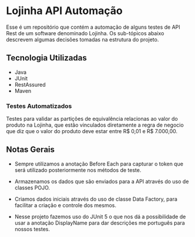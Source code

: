 # Lojinha API Automação
Esse é um repositório que contém a automação de alguns testes de API Rest de um software denominado Lojinha. Os sub-tópicos abaixo descrevem algumas decisões tomadas na estrutura do projeto.

## Tecnologia Utilizadas

- Java
- JUnit
- RestAssured
- Maven

### Testes Automatizados

Testes para validar as partições de equivalência relacionas ao valor do produto na Lojinha, que estão vinculados diretamente a regra de negocio que diz que o valor do produto deve estar entre R$ 0,01 e R$ 7.000,00.

## Notas Gerais

- Sempre utilizamos a anotação Before Each para capturar o token que
  será utilizado posteriormente nos métodos de teste.

- Armazenamos os dados que são enviados para a API através do uso de classes POJO.
- Criamos dados iniciais através do uso de classe Data Factory, para facilitar a criação e controle dos mesmos.
- Nesse projeto fazemos uso do JUnit 5 o que nos dá a possibilidade de usar a anotação DisplayName para dar descrições me português para nossos testes.
